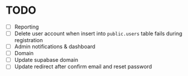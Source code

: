 # TODO

- [ ] Reporting
- [ ] Delete user account when insert into `public.users` table fails during registration
- [ ] Admin notifications & dashboard
- [ ] Domain
- [ ] Update supabase domain
- [ ] Update redirect after confirm email and reset password
